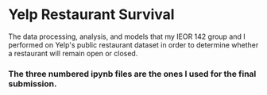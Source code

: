 # Yelp Restaurant Survival 
The data processing, analysis, and models that my IEOR 142 group and I performed on Yelp's public restaurant dataset in order to determine whether a restaurant will remain open or closed.

### The three numbered ipynb files are the ones I used for the final submission.


